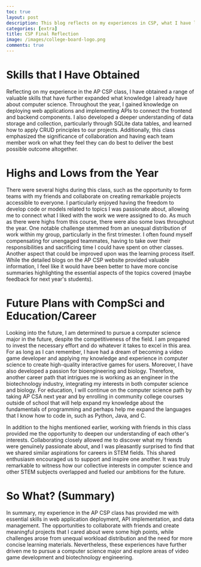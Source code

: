 ```yaml
---
toc: true
layout: post
description: This blog reflects on my experiences in CSP, what I have learned, and what I plan to do in the future. 
categories: [extra]
title: CSP Final Reflection
image: /images/college-board-logo.png
comments: true
---
```



# Skills that I Have Obtained

Reflecting on my experience in the AP CSP class, I have obtained a range of valuable skills that have further expanded what knowledge I already have about computer science. Throughout the year, I gained knowledge on deploying web applications and implementing APIs to connect the frontend and backend components. I also developed a deeper understanding of data storage and collection, particularly through SQLite data tables, and learned how to apply CRUD principles to our projects. Additionally, this class emphasized the significance of collaboration and having each team member work on what they feel they can do best to deliver the best possible outcome altogether.

# Highs and Lows from the Year

There were several highs during this class, such as the opportunity to form teams with my friends and collaborate on creating remarkable projects accessible to everyone. I particularly enjoyed having the freedom to develop code or models related to topics I was passionate about, allowing me to connect what I liked with the work we were assigned to do. As much as there were highs from this course, there were also some lows throughout the year. One notable challenge stemmed from an unequal distribution of work within my group, particularly in the first trimester. I often found myself compensating for unengaged teammates, having to take over their responsibilities and sacrificing time I could have spent on other classes. Another aspect that could be improved upon was the learning process itself. While the detailed blogs on the AP CSP website provided valuable information, I feel like it would have been better to have more concise summaries highlighting the essential aspects of the topics covered (maybe feedback for next year's students).

# Future Plans with CompSci and Education/Career

Looking into the future, I am determined to pursue a computer science major in the future, despite the competitiveness of the field. I am prepared to invest the necessary effort and do whatever it takes to excel in this area. For as long as I can remember, I have had a dream of becoming a video game developer and applying my knowledge and experience in computer science to create high-quality interactive games for users. Moreover, I have also developed a passion for bioengineering and biology. Therefore, another career path that intrigues me is working as an engineer in the biotechnology industry, integrating my interests in both computer science and biology. For education, I will continue on the computer science path by taking AP CSA next year and by enrolling in community college courses outside of school that will help expand my knowledge about the fundamentals of programming and perhaps help me expand the languages that I know how to code in, such as Python, Java, and C. 

In addition to the highs mentioned earlier, working with friends in this class provided me the opportunity to deepen our understanding of each other's interests. Collaborating closely allowed me to discover what my friends were genuinely passionate about, and I was pleasantly surprised to find that we shared similar aspirations for careers in STEM fields. This shared enthusiasm encouraged us to support and inspire one another. It was truly remarkable to witness how our collective interests in computer science and other STEM subjects overlapped and fueled our ambitions for the future.


# So What? (Summary)

In summary, my experience in the AP CSP class has provided me with essential skills in web application deployment, API implementation, and data management. The opportunities to collaborate with friends and create meaningful projects that I cared about were some high points, while challenges arose from unequal workload distribution and the need for more concise learning materials. Nevertheless, these experiences have further driven me to pursue a computer science major and explore areas of video game development and biotechnology engineering.